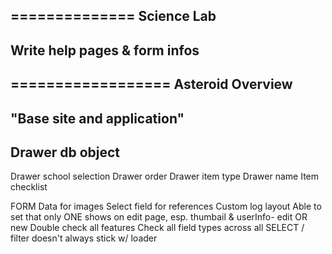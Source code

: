 ==============
Science Lab
--------------
Write help pages & form infos
--------------

==================
Asteroid Overview
-------------
"Base site and application"
-------------



Drawer db object
----------------
Drawer school selection
Drawer order
Drawer item type
Drawer name
Item checklist



FORM Data for images
Select field for references
Custom log layout
Able to set that only ONE shows on edit page, esp. thumbail & userInfo- edit OR new
Double check all features
Check all field types across all
SELECT / filter doesn't always stick w/ loader
